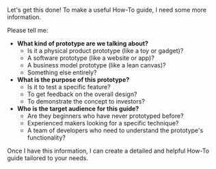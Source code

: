 

Let's get this done! To make a useful How-To guide, I need some more information. 

Please tell me:

* **What kind of prototype are we talking about?** 
    * Is it a physical product prototype (like a toy or gadget)?
    * A software prototype (like a website or app)?
    * A business model prototype (like a lean canvas)?
    * Something else entirely?
* **What is the purpose of this prototype?**
    * Is it to test a specific feature?
    * To get feedback on the overall design?
    * To demonstrate the concept to investors?
* **Who is the target audience for this guide?**
    * Are they beginners who have never prototyped before?
    * Experienced makers looking for a specific technique?
    * A team of developers who need to understand the prototype's functionality?

Once I have this information, I can create a detailed and helpful How-To guide tailored to your needs. 



